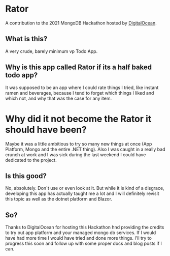 # Rator
A contribution to the 2021 MongoDB Hackathon hosted by [DigitalOcean](https://digitalocean.com/).

## What is this?
A very crude, barely minimum vp Todo App.

## Why is this app called Rator if its a half baked todo app?
It was supposed to be an app where I could rate things I tried, like instant ramen and beverages, because I tend to forget which things I liked and which not, and why that was the case for any item.

# Why did it not become the Rator it should have been?
Maybe it was a little ambitious to try so many new things at once (App Platform, Mongo and the entire .NET thing).
Also I was caught in a really bad crunch at work and I was sick during the last weekend I could have dedicated to the project.

## Is this good?
No, absolutely. Don`t use or even look at it.
But while it is kind of a disgrace, developing this app has actually taught me a lot and I will definitely revisit this topic as well as the dotnet platform and Blazor.

## So?
Thanks to DigitalOcean for hosting this Hackathon hnd providing the credits to try out app platform and your managed mongo db services.
If I would have had more time I would have tried and done more things. I'll try to progress this soon and follow  up with some proper docs and blog posts if I can.